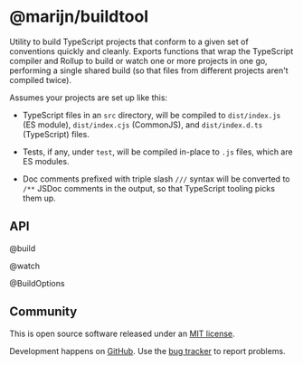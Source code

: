 # @marijn/buildtool

Utility to build TypeScript projects that conform to a given set of
conventions quickly and cleanly. Exports functions that wrap the
TypeScript compiler and Rollup to build or watch one or more projects
in one go, performing a single shared build (so that files from
different projects aren't compiled twice).

Assumes your projects are set up like this:

 - TypeScript files in an `src` directory, will be compiled to
   `dist/index.js` (ES module), `dist/index.cjs` (CommonJS), and
   `dist/index.d.ts` (TypeScript) files.

 - Tests, if any, under `test`, will be compiled in-place to `.js`
   files, which are ES modules.

 - Doc comments prefixed with triple slash `///` syntax will be
   converted to `/**` JSDoc comments in the output, so that TypeScript
   tooling picks them up.

## API

@build

@watch

@BuildOptions

## Community

This is open source software released under an
[MIT license](https://github.com/marijnh/buildtool/blob/master/LICENSE).

Development happens on
[GitHub](https://github.com/marijnh/buildtool/). Use the [bug
tracker](https://github.com/marijnh/buildtool/issues) to report
problems.
